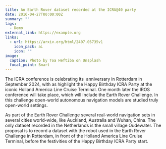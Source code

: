 ```yaml
---
title: An Earth Rover dataset recorded at the ICRA@40 party
date: 2016-04-27T00:00:00Z
summary: ""
tags:
  - Demo
external_link: https://example.org
links:
  - url: https://arxiv.org/html/2407.05735v1
    icon_pack: ai
    icon: ""
image:
  caption: Photo by Toa Heftiba on Unsplash
  focal_point: Smart
---
```

The ICRA conference is celebrating its  anniversary in Rotterdam in September 2024, with as highlight the Happy Birthday ICRA Party at the iconic Holland America Line Cruise Terminal. One month later the IROS conference will take place, which will include the Earth Rover Challenge. In this challenge open-world autonomous navigation models are studied truly open-world settings.

As part of the Earth Rover Challenge several real-world navigation sets in several cities world-wide, like Auckland, Australia and Wuhan, China. The only dataset recorded in the Netherlands is the small village Oudewater. The proposal is to record a dataset with the robot used in the Earth Rover Challenge in Rotterdam, in front of the Holland America Line Cruise Terminal, before the festivities of the Happy Birthday ICRA Party start.